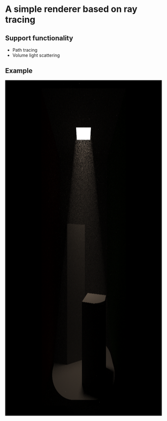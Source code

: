 # A simple renderer based on ray tracing

## Support functionality

- Path tracing 
- Volume light scattering

## Example
<img height="1080" src="https://raw.githubusercontent.com/YiKeYaTu/crenderer/main/examples/cornellVolumeBox.png" width="1920"/>